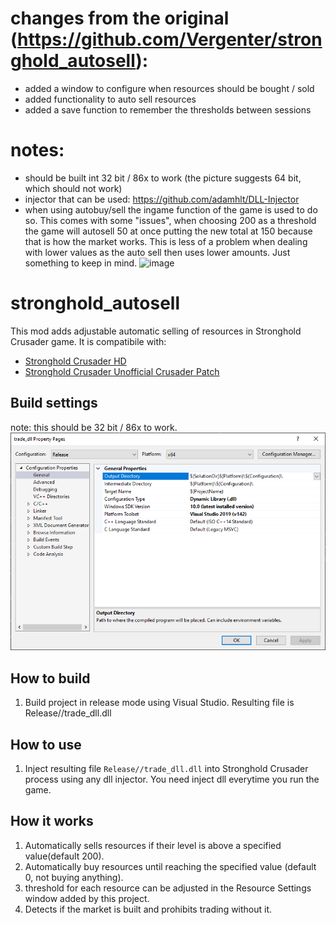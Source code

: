 # changes from the original (https://github.com/Vergenter/stronghold_autosell):
- added a window to configure when resources should be bought / sold
- added functionality to auto sell resources
- added a save function to remember the thresholds between sessions
# notes:
- should be built int 32 bit / 86x to work (the picture suggests 64 bit, which should not work)
- injector that can be used: https://github.com/adamhlt/DLL-Injector
- when using autobuy/sell the ingame function of the game is used to do so. This comes with some "issues", when choosing 200 as a threshold the game will autosell 50 at once putting the new total at 150 because that is how the market works. This is less of a problem when dealing with lower values as the auto sell then uses lower amounts. Just something to keep in mind. 
![image](https://github.com/user-attachments/assets/5df0943a-9dab-455d-b23a-a6904b9bb0ea)

# stronghold_autosell
This mod adds adjustable automatic selling of resources in Stronghold Crusader game.
It is compatibile with:
* [Stronghold Crusader HD](https://fireflyworlds.com/games/strongholdcrusader/)
* [Stronghold Crusader Unofficial Crusader Patch](https://github.com/UnofficialCrusaderPatch/UnofficialCrusaderPatch)
## Build settings
note: this should be 32 bit / 86x to work.
![](images/MyVisualStudioSettings.png)
## How to build
1. Build project in release mode using Visual Studio.
Resulting file is Release//trade_dll.dll
## How to use
1. Inject resulting file `Release//trade_dll.dll` into Stronghold Crusader process using any dll injector.
You need inject dll everytime you run the game.
## How it works
1. Automatically sells resources if their level is above a specified value(default 200).
1. Automatically buy resources until reaching the specified value (default 0, not buying anything). 
1. threshold for each resource can be adjusted in the Resource Settings window added by this project.
1. Detects if the market is built and prohibits trading without it.
